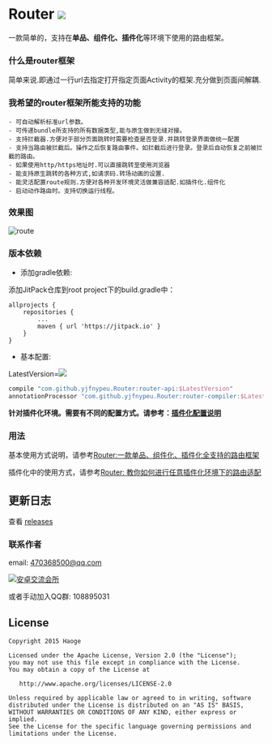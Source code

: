 # Router [![](https://jitpack.io/v/yjfnypeu/Router.svg)](https://jitpack.io/#yjfnypeu/Router)
一款简单的，支持在**单品、组件化、插件化**等环境下使用的路由框架。


### 什么是router框架
简单来说.即通过一行url去指定打开指定页面Activity的框架.充分做到页面间解耦.

### 我希望的router框架所能支持的功能

```
- 可自动解析标准url参数。
- 可传递bundle所支持的所有数据类型,能与原生做到无缝对接。
- 支持拦截器.方便对于部分页面跳转时需要检查是否登录.并跳转登录界面做统一配置
- 支持当路由被拦截后。操作之后恢复路由事件。如拦截后进行登录。登录后自动恢复之前被拦截的路由。
- 如果使用http/https地址时.可以直接跳转至使用浏览器
- 能支持原生跳转的各种方式,如请求码.转场动画的设置.
- 能灵活配置route规则.方便对各种开发环境灵活做兼容适配.如插件化.组件化
- 启动动作路由时。支持切换运行线程。
```

### 效果图

![route](./pics/route.gif)

### 版本依赖

- 添加gradle依赖:

添加JitPack仓库到root project下的build.gradle中：

```
allprojects {
    repositories {
        ...
        maven { url 'https://jitpack.io' }
    }
}
```

- 基本配置:

LatestVersion=[![](https://jitpack.io/v/yjfnypeu/Router.svg)](https://jitpack.io/#yjfnypeu/Router)

```Groovy
compile "com.github.yjfnypeu.Router:router-api:$LatestVersion"
annotationProcessor "com.github.yjfnypeu.Router:router-compiler:$LatestVersion"
```

**针对插件化环境。需要有不同的配置方式。请参考：[插件化配置说明](https://github.com/JumeiRdGroup/Router/wiki/%E6%8F%92%E4%BB%B6%E5%8C%96%E9%85%8D%E7%BD%AE)**

### 用法

基本使用方式说明，请参考[Router:一款单品、组件化、插件化全支持的路由框架](https://juejin.im/post/5a37771f6fb9a0450e7636e0)

插件化中的使用方式，请参考[Router: 教你如何进行任意插件化环境下的路由适配](https://juejin.im/post/5a7a9e9a6fb9a06332299210)

## 更新日志

查看 [releases](https://github.com/yjfnypeu/Router/releases)

### 联系作者
email: 470368500@qq.com

<a target="_blank" href="http://shang.qq.com/wpa/qunwpa?idkey=99e758d20823a18049a06131b6d1b2722878720a437b4690e238bce43aceb5e1"><img border="0" src="http://pub.idqqimg.com/wpa/images/group.png" alt="安卓交流会所" title="安卓交流会所"></a>

或者手动加入QQ群: 108895031

## License
```
Copyright 2015 Haoge

Licensed under the Apache License, Version 2.0 (the "License");
you may not use this file except in compliance with the License.
You may obtain a copy of the License at

   http://www.apache.org/licenses/LICENSE-2.0

Unless required by applicable law or agreed to in writing, software
distributed under the License is distributed on an "AS IS" BASIS,
WITHOUT WARRANTIES OR CONDITIONS OF ANY KIND, either express or implied.
See the License for the specific language governing permissions and
limitations under the License.
```
